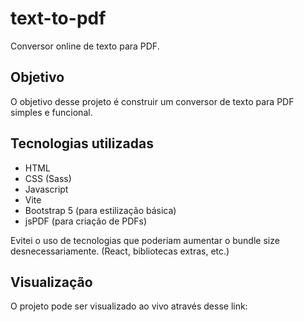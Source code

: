 # text-to-pdf
Conversor online de texto para PDF.

## Objetivo
O objetivo desse projeto é construir um conversor de texto para PDF simples e funcional. 

## Tecnologias utilizadas
- HTML
- CSS (Sass)
- Javascript
- Vite
- Bootstrap 5 (para estilização básica)
- jsPDF (para criação de PDFs)

Evitei o uso de tecnologias que poderiam aumentar o bundle size desnecessariamente. (React, bibliotecas extras, etc.)

## Visualização

O projeto pode ser visualizado ao vivo através desse link:
